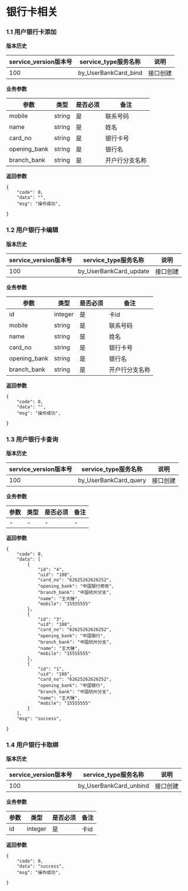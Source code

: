 # 银行卡相关


### 1.1 用户银行卡添加


**版本历史**

|service_version版本号|service_type服务名称|说明|
|----|---|---|
|100|by_UserBankCard_bind|接口创建|

**业务参数**

|参数 |类型|是否必须|备注|
| ---------------- | ------------------------ | ------------------------ | ------------------------ |
|mobile|string|是|联系号码|
|name|string|是|姓名|
|card_no|string|是|银行卡号|
|opening_bank|string|是|银行名|
|branch_bank|string|是|开户行分支名称|

**返回参数** 
```
{
    "code": 0,
    "data": "",
    "msg": "操作成功",
    
}
```


### 1.2 用户银行卡编辑


**版本历史**

|service_version版本号|service_type服务名称|说明|
|----|---|---|
|100|by_UserBankCard_update|接口创建|

**业务参数**

|参数 |类型|是否必须|备注|
| ---------------- | ------------------------ | ------------------------ | ------------------------ |
|id|integer|是|卡id|
|mobile|string|是|联系号码|
|name|string|是|姓名|
|card_no|string|是|银行卡号|
|opening_bank|string|是|银行名|
|branch_bank|string|是|开户行分支名称|

**返回参数** 
```
{
    "code": 0,
    "data": "",
    "msg": "操作成功",
    
}
```


### 1.3 用户银行卡查询


**版本历史**

|service_version版本号|service_type服务名称|说明|
|----|---|---|
|100|by_UserBankCard_query|接口创建|

**业务参数**

|参数 |类型|是否必须|备注|
| ---------------- | ------------------------ | ------------------------ | ------------------------ |
|-|-|-|-|


**返回参数** 
```
{
    "code": 0,
    "data": [
        {
            "id": "4",
            "uid": "108",
            "card_no": "62625262626252",
            "opening_bank": "中国银行修改",
            "branch_bank": "中国杭州分支",
            "name": "王大锤",
            "mobile": "15555555"
        },
        {
            "id": "3",
            "uid": "108",
            "card_no": "62625262626252",
            "opening_bank": "中国银行",
            "branch_bank": "中国杭州分支",
            "name": "王大锤",
            "mobile": "15555555"
        },
        {
            "id": "1",
            "uid": "108",
            "card_no": "62625262626252",
            "opening_bank": "中国银行",
            "branch_bank": "中国杭州分支",
            "name": "王大锤",
            "mobile": "15555555"
        }
    ],
    "msg": "success",
    
}
```

### 1.4 用户银行卡取绑


**版本历史**

|service_version版本号|service_type服务名称|说明|
|----|---|---|
|100|by_UserBankCard_unbind|接口创建|

**业务参数**

|参数 |类型|是否必须|备注|
| ---------------- | ------------------------ | ------------------------ | ------------------------ |
|id|integer|是|卡id|

**返回参数** 
```
{
    "code": 0,
    "data": "success",
    "msg": "操作成功",
    
}
```
